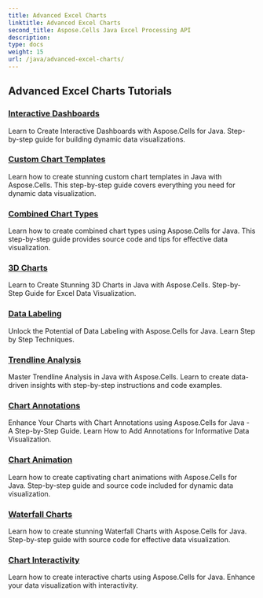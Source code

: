 ```yaml
---
title: Advanced Excel Charts
linktitle: Advanced Excel Charts
second_title: Aspose.Cells Java Excel Processing API
description: 
type: docs
weight: 15
url: /java/advanced-excel-charts/
---
```


## Advanced Excel Charts Tutorials
### [Interactive Dashboards](./interactive-dashboards/)
Learn to Create Interactive Dashboards with Aspose.Cells for Java. Step-by-step guide for building dynamic data visualizations.
### [Custom Chart Templates](./custom-chart-templates/)
Learn how to create stunning custom chart templates in Java with Aspose.Cells. This step-by-step guide covers everything you need for dynamic data visualization.
### [Combined Chart Types](./combined-chart-types/)
Learn how to create combined chart types using Aspose.Cells for Java. This step-by-step guide provides source code and tips for effective data visualization.
### [3D Charts](./3d-charts/)
Learn to Create Stunning 3D Charts in Java with Aspose.Cells. Step-by-Step Guide for Excel Data Visualization.
### [Data Labeling](./data-labeling/)
Unlock the Potential of Data Labeling with Aspose.Cells for Java. Learn Step by Step Techniques.
### [Trendline Analysis](./trendline-analysis/)
Master Trendline Analysis in Java with Aspose.Cells. Learn to create data-driven insights with step-by-step instructions and code examples.
### [Chart Annotations](./chart-annotations/)
Enhance Your Charts with Chart Annotations using Aspose.Cells for Java - A Step-by-Step Guide. Learn How to Add Annotations for Informative Data Visualization.
### [Chart Animation](./chart-animation/)
Learn how to create captivating chart animations with Aspose.Cells for Java. Step-by-step guide and source code included for dynamic data visualization.
### [Waterfall Charts](./waterfall-charts/)
Learn how to create stunning Waterfall Charts with Aspose.Cells for Java. Step-by-step guide with source code for effective data visualization.
### [Chart Interactivity](./chart-interactivity/)
Learn how to create interactive charts using Aspose.Cells for Java. Enhance your data visualization with interactivity.